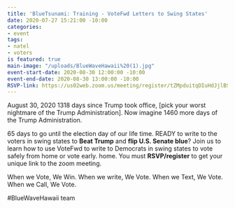 ```yaml
---
title: 'BlueTsunami: Training - VoteFwd Letters to Swing States'
date: 2020-07-27 15:21:00 -10:00
categories:
- event
tags:
- natel
- voters
is featured: true
main-image: "/uploads/BlueWaveHawaii%20(1).jpg"
event-start-date: 2020-08-30 12:00:00 -10:00
event-end-date: 2020-08-30 13:00:00 -10:00
RSVP-link: https://us02web.zoom.us/meeting/register/tZMpduitqDIuHdJjlBStpMCErF3caun38F2U
---
```


August 30, 2020
1318 days since Trump took office, [pick your worst nightmare of the Trump Administration].  Now imagine 1460 more days of the Trump Administration. 

65 days to go until the election day of our life time. READY to write to the voters in swing states to **Beat Trump** and **flip U.S. Senate blue**? 
Join us to learn how to use VoteFwd to write to Democrats in swing states to vote safely from home or vote early.   home.  You must **RSVP/register** to get your unique link to the zoom meeting.

When we Vote, We Win. When we write, We Vote. When we Text, We Vote. When we Call, We Vote.

#BlueWaveHawaii team